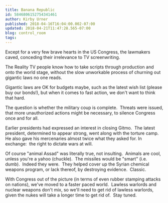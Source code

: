 ```yaml
---
title: Banana Republic
id: 5846806152754341461
author: Kirby Urner
published: 2018-04-16T16:04:00.002-07:00
updated: 2018-04-21T11:47:28.565-07:00
blog: control_room
tags: 
---
```


Except for a very few brave hearts in the US Congress, the lawmakers caved, conceding their irrelevance to TV screenwriting.

The Reality TV people know how to take scripts through production and onto the world stage, without the slow unworkable process of churning out gigantic laws no one reads.

Gigantic laws are OK for budgets maybe, such as the latest wish list (please buy our bonds!), but when it comes to fast action, we don't want to think that hard.

The question is whether the military coup is complete.  Threats were issued, that more unauthorized actions might be necessary, to silence Congress once and for all.

Earlier presidents had expressed an interest in closing Gitmo.  The latest president, determined to appear strong, went along with the torture camp.  He also gave his mercenaries almost twice what they asked for. In exchange:  the right to dictate wars at will.

Of course "animal Assad" was literally true, not insulting.  Animals are cool, unless you're a yahoo (chuckle).  The missiles would be "smart" (i.e. dumb).  Indeed they were.  They helped cover up the Syrian chemical weapons program, or lack thereof, by destroying evidence.  Classic.

With Congress out of the picture (in terms of even rubber stamping attacks on nations), we've moved to a faster paced world.  Lawless warlords and nuclear weapons don't mix, so we'll need to get rid of lawless warlords, given the nukes will take a longer time to get rid of.  Stay tuned.